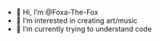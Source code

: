 - 👋 Hi, I’m @Foxa-The-Fox
- 👀 I’m interested in creating art/music
- 🌱 I’m currently trying to understand code

